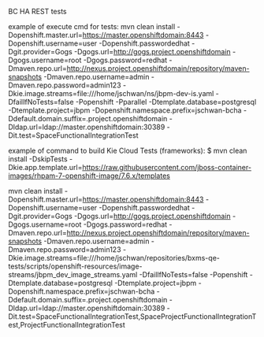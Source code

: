 BC HA REST tests

example of execute cmd for tests:
mvn clean install -Dopenshift.master.url=https://master.openshiftdomain:8443 -Dopenshift.username=user -Dopenshift.passwordedhat -Dgit.provider=Gogs -Dgogs.url=http://gogs.project.openshiftdomain -Dgogs.username=root -Dgogs.password=redhat -Dmaven.repo.url=http://nexus.project.openshiftdomain/repository/maven-snapshots -Dmaven.repo.username=admin -Dmaven.repo.password=admin123 -Dkie.image.streams=file:///home/jschwan/ns/jbpm-dev-is.yaml -DfailIfNoTests=false -Popenshift -Pparallel -Dtemplate.database=postgresql -Dtemplate.project=jbpm -Dopenshift.namespace.prefix=jschwan-bcha -Ddefault.domain.suffix=.project.openshiftdomain -Dldap.url=ldap://master.openshiftdomain:30389 -Dit.test=SpaceFunctionalIntegrationTest

example of command to build Kie Cloud Tests (frameworks):
$ mvn clean install -DskipTests -Dkie.app.template.url=https://raw.githubusercontent.com/jboss-container-images/rhpam-7-openshift-image/7.6.x/templates



mvn clean install -Dopenshift.master.url=https://master.openshiftdomain:8443 -Dopenshift.username=user -Dopenshift.passwordedhat -Dgit.provider=Gogs -Dgogs.url=http://gogs.project.openshiftdomain -Dgogs.username=root -Dgogs.password=redhat -Dmaven.repo.url=http://nexus.project.openshiftdomain/repository/maven-snapshots -Dmaven.repo.username=admin -Dmaven.repo.password=admin123 -Dkie.image.streams=file:///home/jschwan/repositories/bxms-qe-tests/scripts/openshift-resources/image-streams/jbpm_dev_image_streams.yaml -DfailIfNoTests=false -Popenshift -Dtemplate.database=postgresql -Dtemplate.project=jbpm -Dopenshift.namespace.prefix=jschwan-bcha -Ddefault.domain.suffix=.project.openshiftdomain -Dldap.url=ldap://master.openshiftdomain:30389 -Dit.test=SpaceFunctionalIntegrationTest,SpaceProjectFunctionalIntegrationTest,ProjectFunctionalIntegrationTest

